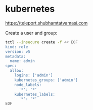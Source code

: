 # kubernetes

https://teleport.shubhamtatvamasi.com

Create a user and group:
```bash
tctl --insecure create -f << EOF
kind: role
version: v5
metadata:
  name: admin
spec:
  allow:
    logins: ['admin']
    kubernetes_groups: ['admin']
    node_labels:
      '*': '*'
    kubernetes_labels:
      '*': '*'
EOF
```

